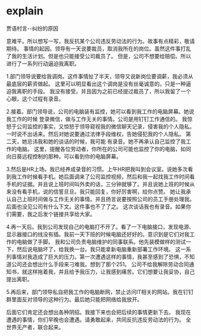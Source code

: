 # explain
贾语村言--纠纷的原因

意难平。所以想写一写，我反抗某个公司违反劳动法的行为。故事有点精彩，敬请期待。
事情的起因。领导有一天说要裁员，取消我所在的岗位。虽然这件事打乱了我的生活计划。但是也只能接受公司裁员了。
但是，公司不想要给赔偿。所以进行了一系列行动逼迫我离职。

1.部门领导说要给我调岗。这件事情扯了半天，领导又说新岗位要调薪，我必须从最底层的薪资做起。
这里可以明显看出这个调岗是没有丝毫诚意的。只是一种逼迫我离职的手段。
我没有接受。并且因为之前已经提过裁员了，所以我留了一个心眼，这个过程有录音。

2.接着。部门领导说，公司的电脑装有监控，她可以看到我工作的电脑屏幕。她说我工作的时候
登录微信，做与工作无关的事情。公司是用钉钉工作通信的。
我惊怒于公司监控的事实，又惊怒于领导窥视我的微信聊天记录，侵害我的个人隐私。
一时说不出话来。然后对她说要通过法律手段维权，告她侵犯我的个人隐私。
第二天，她忌讳我和她的谈话的时候，我可能
有录音。她不再承认自己监控了我工作的电脑。
这里，提醒各位劳动者，你所在的公司可能也监控了你的电脑，如同向日葵远程控制的那种，可以看到你的电脑屏幕。

3.然后是HR上场。我已经养成录音的习惯。上午HR把我叫到会议室。说她多次看到我工作时候看手机。她后面调来了公司监控视频，然后和我一起找我工作时间看手机的证据。并且说上班时间叫外卖的话，三分钟就够了。并且说她上班的时候从来没有看手机，说的信誓旦旦。我只能回复，你好厉害啊，给你点赞。
她让我承认自己上班时间做与工作无关的事情。并且扬言说要按照公司的员工手册处理我。
后面也没见公司有什么下文。这件事也不了了之。
这次谈话我也有录音。如果你们需要，我之后发个链接共享给大家。

4.再一天后。我到公司发现自己的电脑打不开了。看了一下电脑接口，发现电源、显示器接口的线没有插。我前一天下班的时候电脑还好好的。意识到是它们对我工作的电脑做了手脚。
我和公司负责电脑维护的同事联系。他先装模做样的测试一下，然后说电脑坏了，给我换一台。我只能拿新电脑重新部署工作环境。
这一系列事情对我造成了巨大的压力。第一次遭遇这样的事情，我甚至感到了恐惧，不知道公司还会想出什么手段来刁难我。想到了那个251。
公司不给我解除劳动合同通知书，就这样拖着我，并且给予我压力，让我感到痛苦。它们想要让我妥协，自己提出离职。

5.再后来，部门领导私自把我工作的电脑断网，禁止访问IT相关的网站。我在钉钉群里面反对领导的这种行为。最后她只能把网络给我放开。

后面它们肯定还会想出各种阴招。我接下来也会把后续的事情更新下去。
我现在遭遇的事情，你们早晚也会遭遇。请勇敢起来，共同反抗违反劳动法的行为。
全世界无产者，联合起来。
